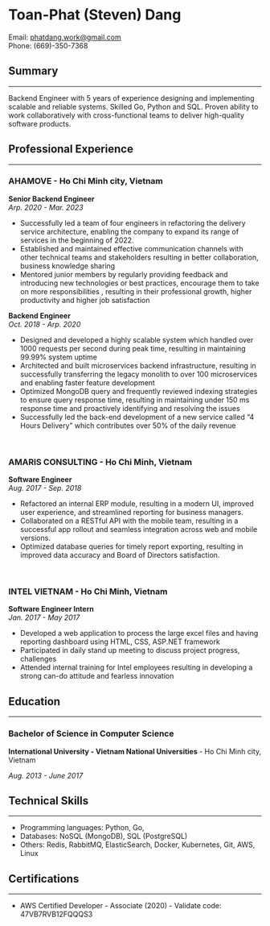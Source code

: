 # Toan-Phat (Steven) Dang

Email: phatdang.work@gmail.com<br>
Phone: (669)-350-7368

## Summary
---

Backend Engineer with 5 years of experience designing and implementing scalable and reliable systems. Skilled Go, Python and SQL. Proven ability to work collaboratively with cross-functional teams to deliver high-quality software products.

## Professional Experience
---

### AHAMOVE - Ho Chi Minh city, Vietnam

**Senior Backend Engineer**<br>
*Arp. 2020 - Mar. 2023*

- Successfully led a team of four engineers in refactoring the delivery service architecture, enabling the company to expand its range of services in the beginning of 2022.
- Established and maintained effective communication channels with other technical teams and stakeholders resulting in better collaboration, business knowledge sharing
- Mentored junior members by regularly providing feedback and introducing new technologies or best practices, encourage them to take on more responsibilities , resulting in their professional growth, higher productivity and higher job satisfaction

**Backend Engineer**<br>
*Oct. 2018 - Arp. 2020*

- Designed and developed a highly scalable system which handled over 1000 requests per second during peak time, resulting in maintaining 99.99% system uptime
- Architected and built microservices backend infrastructure, resulting in successfully transferring the legacy monolith to over 100 microservices and enabling faster feature development
- Optimized MongoDB query and frequently reviewed indexing strategies to ensure query response time, resulting in maintaining under 150 ms response time and proactively identifying and resolving the issues
- Successfully led the back-end development of a new service called “4 Hours Delivery” which contributes over 50% of the daily revenue

<br>

### AMARIS CONSULTING - Ho Chi Minh, Vietnam

**Software Engineer**<br>
*Aug. 2017 - Sep. 2018*

- Refactored an internal ERP module, resulting in a modern UI, improved user experience, and streamlined reporting for business managers.
- Collaborated on a RESTful API with the mobile team, resulting in a successful app rollout and seamless integration across web and mobile versions.
- Optimized database queries for timely report exporting, resulting in improved data accuracy and Board of Directors satisfaction.

<br>

### INTEL VIETNAM - Ho Chi Minh, Vietnam
**Software Engineer Intern**<br>
*Jan. 2017 - May 2017*

- Developed a web application to process the large excel files and having reporting dashboard using HTML, CSS, ASP.NET framework
- Participated in daily stand up meeting to discuss project progress, challenges 
- Attended internal training for Intel employees resulting in developing a strong can-do attitude and fearless innovation

## Education
---

### Bachelor of Science in Computer Science

**International University - Vietnam National Universities** - Ho Chi Minh city, Vietnam

*Aug. 2013 - June 2017*

## Technical Skills
---

- Programming languages: Python, Go, 
- Databases: NoSQL (MongoDB), SQL (PostgreSQL)
- Others: Redis, RabbitMQ, ElasticSearch, Docker, Kubernetes, Git, AWS, Linux
  
## Certifications
---

- AWS Certified Developer - Associate (2020) - Validate code: 47VB7RVB12FQQQS3
